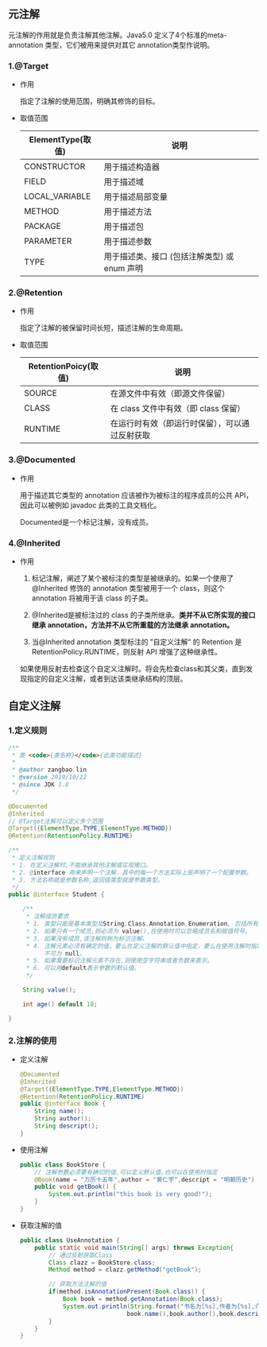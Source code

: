 ## 元注解

元注解的作用就是负责注解其他注解。Java5.0 定义了4个标准的meta-annotation 类型，它们被用来提供对其它 annotation类型作说明。

### 1.@Target

- 作用

  指定了注解的使用范围，明确其修饰的目标。

- 取值范围

  | ElementType(取值) | 说明                                         |
  | ----------------- | -------------------------------------------- |
  | CONSTRUCTOR       | 用于描述构造器                               |
  | FIELD             | 用于描述域                                   |
  | LOCAL_VARIABLE    | 用于描述局部变量                             |
  | METHOD            | 用于描述方法                                 |
  | PACKAGE           | 用于描述包                                   |
  | PARAMETER         | 用于描述参数                                 |
  | TYPE              | 用于描述类、接口 (包括注解类型) 或 enum 声明 |

### 2.@Retention

- 作用

  指定了注解的被保留时间长短，描述注解的生命周期。

- 取值范围

  | RetentionPoicy(取值) | 说明                                           |
  | -------------------- | ---------------------------------------------- |
  | SOURCE               | 在源文件中有效（即源文件保留）                 |
  | CLASS                | 在 class 文件中有效（即 class 保留）           |
  | RUNTIME              | 在运行时有效（即运行时保留），可以通过反射获取 |

### 3.@Documented

- 作用

  用于描述其它类型的 annotation 应该被作为被标注的程序成员的公共 API，因此可以被例如
  javadoc 此类的工具文档化。

  Documented是一个标记注解，没有成员。

### 4.@Inherited

- 作用

  1. 标记注解，阐述了某个被标注的类型是被继承的。如果一个使用了 @Inherited 修饰的 annotation 类型被用于一个 class，则这个 annotation 将被用于该 class 的子类。

  2. @Inherited是被标注过的 class 的子类所继承。**类并不从它所实现的接口继承 annotation，方法并不从它所重载的方法继承 annotation。**

  3.  当@Inherited annotation 类型标注的 ”自定义注解“ 的 Retention 是 RetentionPolicy.RUNTIME，则反射 API 增强了这种继承性。

     如果使用反射去检查这个自定义注解时。将会先检查class和其父类，直到发现指定的自定义注解，或者到达该类继承结构的顶层。

## 自定义注解

### 1.定义规则

```java
/**
 * 类 <code>{类名称}</code>{此类功能描述}
 *
 * @author zangbao.lin
 * @version 2019/10/22
 * @since JDK 1.8
 */

@Documented
@Inherited
// @Target注解可以定义多个范围
@Target({ElementType.TYPE,ElementType.METHOD})
@Retention(RetentionPolicy.RUNTIME)

/**
 * 定义注解规则
 * 1. 在定义注解时,不能继承其他注解或实现接口。
 * 2. @interface 用来声明一个注解，其中的每一个方法实际上是声明了一个配置参数。
 * 3. 方法名称就是参数名称,返回值类型就是参数类型。
 */
public @interface Student {

    /**
     * 注解成员要求
     * 1. 类型只能是基本类型及String,Class,Annotation,Enumeration, 包括所有类型的数组。
     * 2. 如果只有一个成员,则必须为 value(),在使用时可以忽略成员名和赋值符号。
     * 3. 如果没有成员,该注解则称为标识注解。
     * 4. 注解元素必须有确定的值，要么在定义注解的默认值中指定，要么在使用注解时指定，非基本类型的注解元素的值
          不可为 null。
     * 5. 如果需要标识注解元素不存在,则使用空字符串或者负数来表示。
     * 6. 可以用default表示参数的默认值。
     */

    String value();

    int age() default 18;

}
```

### 2.注解的使用

- 定义注解

  ```java
  @Documented
  @Inherited
  @Target({ElementType.TYPE,ElementType.METHOD})
  @Retention(RetentionPolicy.RUNTIME)
  public @interface Book {
      String name();
      String author();
      String descript();
  }
  ```

- 使用注解

  ```java
  public class BookStore {
      // 注解参数必须要有确切的值,可以定义默认值,也可以在使用时指定
      @Book(name = "万历十五年",author = "黄仁宇",descript = "明朝历史")
      public void getBook() {
          System.out.println("this book is very good!");
      }
  }
  ```

- 获取注解的值

  ```java
  public class UseAnnotation {
      public static void main(String[] args) throws Exception{
          // 通过反射获取Class
          Class clazz = BookStore.class;
          Method method = clazz.getMethod("getBook");
  
          // 获取方法注解的值
          if(method.isAnnotationPresent(Book.class)) {
              Book book = method.getAnnotation(Book.class);
              System.out.println(String.format("书名为[%s],作者为[%s],介绍为[%s]",
                                book.name(),book.author(),book.descript()));
          }
      }
  }
  ```

  
